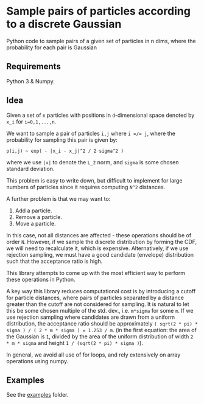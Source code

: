# Sample pairs of particles according to a discrete Gaussian
Python code to sample pairs of a given set of particles in n dims, where the probability for each pair is Gaussian

## Requirements

Python 3 & Numpy.

## Idea

Given a set of `n` particles with positions in `d`-dimensional space denoted by `x_i` for `i=0,1,...,n`.

We want to sample a pair of particles `i,j` where `i =/= j`, where the probability for sampling this pair is given by:
```
p(i,j) ~ exp( - |x_i - x_j|^2 / 2 sigma^2 )
```
where we use `|x|` to denote the `L_2` norm, and `sigma` is some chosen standard deviation.

This problem is easy to write down, but difficult to implement for large numbers of particles since it requires computing `N^2` distances.

A further problem is that we may want to:
 1. Add a particle.
 2. Remove a particle.
 3. Move a particle.

In this case, not all distances are affected - these operations should be of order `N`. However, if we sample the discrete distribution by forming the CDF, we will need to recalculate it, which is expensive. Alternatively, if we use rejection sampling, we must have a good candidate (envelope) distribution such that the acceptance ratio is high.

This library attempts to come up with the most efficient way to perform these operations in Python.

A key way this library reduces computational cost is by introducing a cutoff for particle distances, where pairs of particles separated by a distance greater than the cutoff are not considered for sampling. It is natural to let this be some chosen multiple of the std. dev., i.e. `m*sigma` for some `m`. If we use rejection sampling where candidates are drawn from a uniform distribution, the acceptance ratio should be approximately `( sqrt(2 * pi) * sigma ) / ( 2 * m * sigma ) = 1.253 / m`. (in the first equation: the area of the Gaussian is `1`, divided by the area of the uniform distribution of width `2 * m * sigma` and height `1 / (sqrt(2 * pi) * sigma )`).

In general, we avoid all use of for loops, and rely extensively on array operations using numpy.

## Examples

See the [examples](examples) folder.
